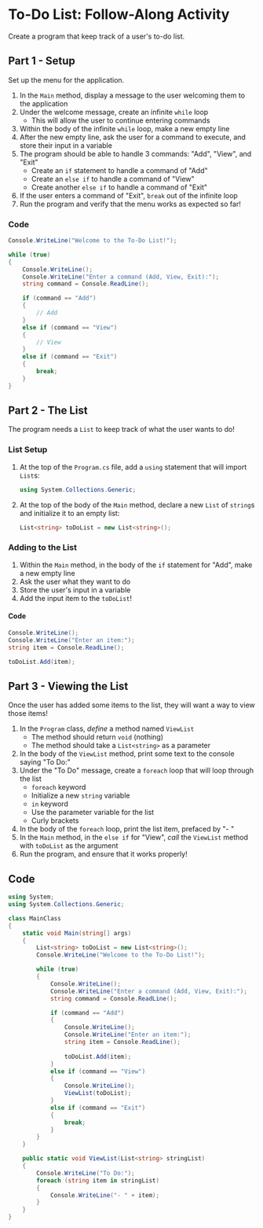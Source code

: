 # To-Do List: Follow-Along Activity
Create a program that keep track of a user's to-do list.

## Part 1 - Setup
Set up the menu for the application.

1. In the `Main` method, display a message to the user welcoming them to the application
1. Under the welcome message, create an infinite `while` loop
    - This will allow the user to continue entering commands
1. Within the body of the infinite `while` loop, make a new empty line
1. After the new empty line, ask the user for a command to execute, and store their input in a variable
1. The program should be able to handle 3 commands: "Add", "View", and "Exit"
    - Create an `if` statement to handle a command of "Add"
    - Create an `else if` to handle a command of "View"
    - Create another `else if` to handle a command of "Exit"
1. If the user enters a command of "Exit", `break` out of the infinite loop
1. Run the program and verify that the menu works as expected so far!

### Code
```cs
Console.WriteLine("Welcome to the To-Do List!");

while (true)
{
    Console.WriteLine();
    Console.WriteLine("Enter a command (Add, View, Exit):");
    string command = Console.ReadLine();

    if (command == "Add")
    {
        // Add
    }
    else if (command == "View")
    {
        // View
    }
    else if (command == "Exit")
    {
        break;
    }
}
```

## Part 2 - The List
The program needs a `List` to keep track of what the user wants to do!

### List Setup
1. At the top of the `Program.cs` file, add a `using` statement that will import `List`s:  
    ```cs
    using System.Collections.Generic;
    ```
1. At the top of the body of the `Main` method, declare a new `List` of `string`s and initialize it to an empty list:  
    ```cs
    List<string> toDoList = new List<string>();
    ```

### Adding to the List
1. Within the `Main` method, in the body of the `if` statement for "Add", make a new empty line
1. Ask the user what they want to do
1. Store the user's input in a variable
1. Add the input item to the `toDoList`!

#### Code
```cs
Console.WriteLine();
Console.WriteLine("Enter an item:");
string item = Console.ReadLine();

toDoList.Add(item);
```

## Part 3 - Viewing the List
Once the user has added some items to the list, they will want a way to view those items!

1. In the `Program` class, _define_ a method named `ViewList`
    - The method should return `void` (nothing)
    - The method should take a `List<string>` as a parameter
1. In the body of the `ViewList` method, print some text to the console saying "To Do:"
1. Under the "To Do" message, create a `foreach` loop that will loop through the list
    - `foreach` keyword
    - Initialize a new `string` variable
    - `in` keyword
    - Use the parameter variable for the list
    - Curly brackets
1. In the body of the `foreach` loop, print the list item, prefaced by "- "
1. In the `Main` method, in the `else if` for "View", _call_ the `ViewList` method with `toDoList` as the argument
1. Run the program, and ensure that it works properly!

## Code
```cs
using System;
using System.Collections.Generic;

class MainClass
{
    static void Main(string[] args)
    {
        List<string> toDoList = new List<string>();
        Console.WriteLine("Welcome to the To-Do List!");

        while (true)
        {
			Console.WriteLine();
            Console.WriteLine("Enter a command (Add, View, Exit):");
            string command = Console.ReadLine();

            if (command == "Add")
            {
				Console.WriteLine();
                Console.WriteLine("Enter an item:");
                string item = Console.ReadLine();
                
                toDoList.Add(item);
            }
            else if (command == "View")
            {
				Console.WriteLine();
                ViewList(toDoList);
            }
            else if (command == "Exit")
            {
                break;
            }
        }
    }

    public static void ViewList(List<string> stringList)
    {
        Console.WriteLine("To Do:");
        foreach (string item in stringList)
        {
            Console.WriteLine("- " + item);
        }
    }
}
```